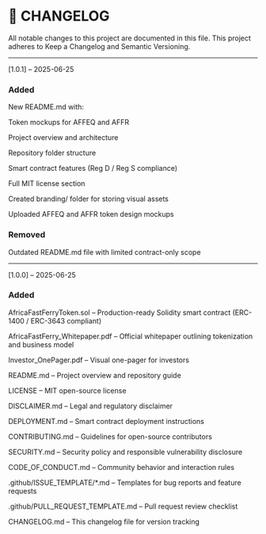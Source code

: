 # 📄 CHANGELOG

All notable changes to this project are documented in this file.
This project adheres to Keep a Changelog and Semantic Versioning.


---

[1.0.1] – 2025-06-25

### Added

New README.md with:

Token mockups for AFFEQ and AFFR

Project overview and architecture

Repository folder structure

Smart contract features (Reg D / Reg S compliance)

Full MIT license section


Created branding/ folder for storing visual assets

Uploaded AFFEQ and AFFR token design mockups


### Removed

Outdated README.md file with limited contract-only scope



---

[1.0.0] – 2025-06-25

### Added

AfricaFastFerryToken.sol – Production-ready Solidity smart contract (ERC-1400 / ERC-3643 compliant)

AfricaFastFerry_Whitepaper.pdf – Official whitepaper outlining tokenization and business model

Investor_OnePager.pdf – Visual one-pager for investors

README.md – Project overview and repository guide

LICENSE – MIT open-source license

DISCLAIMER.md – Legal and regulatory disclaimer

DEPLOYMENT.md – Smart contract deployment instructions

CONTRIBUTING.md – Guidelines for open-source contributors

SECURITY.md – Security policy and responsible vulnerability disclosure

CODE_OF_CONDUCT.md – Community behavior and interaction rules

.github/ISSUE_TEMPLATE/*.md – Templates for bug reports and feature requests

.github/PULL_REQUEST_TEMPLATE.md – Pull request review checklist

CHANGELOG.md – This changelog file for version tracking


